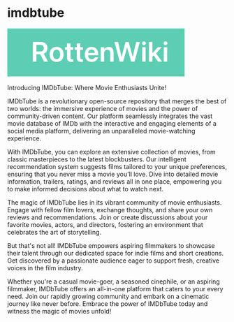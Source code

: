 # imdbtube

![Portfolio Screen Shot](./rottenWiki.png)

Introducing IMDbTube: Where Movie Enthusiasts Unite!

IMDbTube is a revolutionary open-source repository that merges the best of two worlds: the immersive experience of movies and the power of community-driven content. Our platform seamlessly integrates the vast movie database of IMDb with the interactive and engaging elements of a social media platform, delivering an unparalleled movie-watching experience.

With IMDbTube, you can explore an extensive collection of movies, from classic masterpieces to the latest blockbusters. Our intelligent recommendation system suggests films tailored to your unique preferences, ensuring that you never miss a movie you'll love. Dive into detailed movie information, trailers, ratings, and reviews all in one place, empowering you to make informed decisions about what to watch next.

The magic of IMDbTube lies in its vibrant community of movie enthusiasts. Engage with fellow film lovers, exchange thoughts, and share your own reviews and recommendations. Join or create discussions about your favorite movies, actors, and directors, fostering an environment that celebrates the art of storytelling.

But that's not all! IMDbTube empowers aspiring filmmakers to showcase their talent through our dedicated space for indie films and short creations. Get discovered by a passionate audience eager to support fresh, creative voices in the film industry.

Whether you're a casual movie-goer, a seasoned cinephile, or an aspiring filmmaker, IMDbTube offers an all-in-one platform that caters to your every need. Join our rapidly growing community and embark on a cinematic journey like never before. Embrace the power of IMDbTube today and witness the magic of movies unfold!
